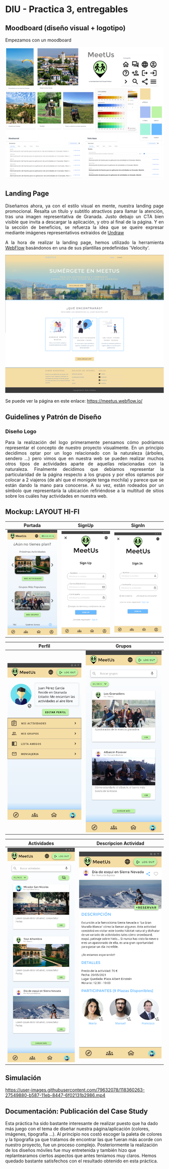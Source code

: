 # DIU - Practica 3, entregables



## Moodboard (diseño visual + logotipo)   
<p align="justify"> Empezamos con un moodboard </p> 

![Moodboard](Imagenes/moodboard.PNG)


## Landing Page
<p align="justify"> Diseñamos ahora, ya con el estilo visual en mente, nuestra landing page promocional. Resalta un título y subtítlo atractivos para llamar la atención, tras una imagen representativa de Granada. Justo debajo un CTA bien visible que invita a descargar la aplicación, y otro al final de la página. Y en la sección de beneficios, se refuerza la idea que se queire expresar mediante imágenes representativos extraidos de <a href="https://undraw.co/" target="_blank">Undraw</a> </p>

<p align="justify"> A la hora de realizar la landing page, hemos utilizado la herramienta <a href="https://webflow.com/" target="_blank">WebFlow</a> basándonos en una de sus plantillas predefinidas 'Velocity'.</p>  

![Landing_Page](Imagenes/landing_page.png)

Se puede ver la página en este enlace:
https://meetus.webflow.io/

## Guidelines y Patrón de Diseño

<h3><strong>Diseño Logo</strong></h3>

<p align="justify">Para la realización del logo primeramente pensamos cómo podríamos representar el concepto de nuestro proyecto 
visualmente. En un principio decidimos optar por un logo relacionado con la naturaleza (árboles, sendero ...) pero vimos que 
en nuestra web se pueden realizar muchos otros tipos de actividades aparte de aquellas relacionadas con la naturaleza. Finalmente
decidimos que debíamos representar la particularidad de la página respecto a los grupos y por ellos optamos por colocar a 2 viajeros 
(de ahí que el monigote tenga mochila) y parece que se están dando la mano para conocerse. A su vez, están rodeados por un símbolo
que representaría la ubicación refiriéndose a la multitud de sitios sobre los cuáles hay actividades en nuestra web.</p>

## Mockup: LAYOUT HI-FI

|  Portada | SignUp |  SignIn |
|---|---|---|
| ![](Imagenes/Portada.png)  | ![](Imagenes/SignUp.png)  | ![](Imagenes/SignIn.png)  |

| Perfil | Grupos | 
|---|---|
| ![](Imagenes/Perfil.png)  | ![](Imagenes/Grupos.png)  | 

| Actividades | Descripcion Actividad |
|---|---|
| ![](Imagenes/Actividades.png)  | ![](Imagenes/DescripcionActividad.png)  |

## Simulación


https://user-images.githubusercontent.com/79632078/118360263-27549880-b587-11eb-8447-6f02131b2986.mp4



## Documentación: Publicación del Case Study

Esta práctica ha sido bastante interesante de realizar puesto que ha dado más juego con el tema de diseñar nuestra página/aplicación (colores, imágenes, tipografía ...). Al principio nos costó escoger la paleta de colores y la tipografía ya que tratamos de encontrar las que fueran más acorde con nuestro proyecto, fue un proceso complejo. Posteriormente la realización de los diseños móviles fue muy entretenida y también hizo que replantearamos ciertos aspectos que antes teníamos muy claros. Hemos quedado bastante satisfechos con el resultado obtenido en esta práctica.                         
 
